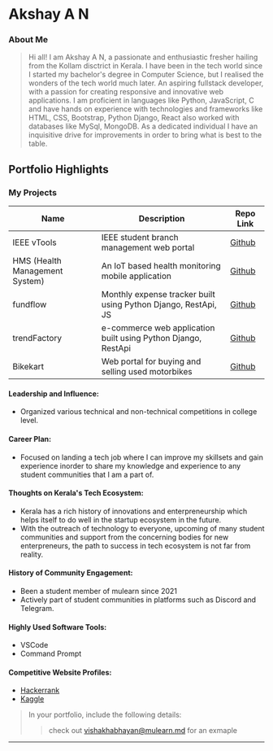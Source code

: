 # Akshay A N

### About Me

> Hi all! I am Akshay A N, a passionate and enthusiastic fresher hailing from the Kollam disctrict in Kerala. I have been in the tech world since I started my bachelor's degree in Computer Science, but I realised the wonders of the tech world much later.
> An aspiring fullstack developer, with a passion for creating responsive and innovative web applications.
> I am proficient in languages like Python, JavaScript, C and have hands on experience with technologies and frameworks like HTML, CSS, Bootstrap, Python Django, React also worked with databases like MySql, MongoDB. 
> As a dedicated individual I have an inquisitive drive for improvements in order to bring what is best to the table.


## Portfolio Highlights

### My Projects

| Name                | Description                                                               | Repo Link                                |
|---------------------|---------------------------------------------------------------------------|------------------------------------------|
| IEEE vTools         | IEEE student branch management web portal                                 | [Github](https://github.com/username/project1)|
| HMS (Health Management System)  | An IoT based health monitoring mobile application             | [Github](https://github.com/noobmaster32bit/Health-Management-System)|
| fundflow  | Monthly expense tracker built using Python Django, RestApi, JS             | [Github](https://github.com/noobmaster32bit/fundFlow)|
| trendFactory  | e-commerce web application built using Python Django, RestApi             | [Github](https://github.com/noobmaster32bit/trendFactory)|
| Bikekart  | Web portal for buying and selling used motorbikes              | [Github]()|

#### Leadership and Influence:

- Organized various technical and non-technical competitions in college level.

#### Career Plan:

- Focused on landing a tech job where I can improve my skillsets and gain experience inorder to share my knowledge and experience to any student communities that I am a part of.

  
#### Thoughts on Kerala's Tech Ecosystem:

- Kerala has a rich history of innovations and enterpreneurship which helps itself to do well in the startup ecosystem in the future.
- With the outreach of technology to everyone, upcoming of many student communities and support from the concerning bodies for new enterpreneurs, the path to success in tech ecosystem is not far from reality. 

#### History of Community Engagement:

-  Been a student member of mulearn since 2021
-  Actively part of student communities in platforms such as Discord and Telegram.

#### Highly Used Software Tools:

- VSCode
- Command Prompt

#### Competitive Website Profiles:

- [Hackerrank](https://www.hackerrank.com/profile/akshayajikumar10)
- [Kaggle](https://www.kaggle.com/akshayajikumar)



> In your portfolio, include the following details:
>> check out [vishakhabhayan@mulearn.md](./profiles/vishakhabhayan@mulearn.md) for an exmaple

---
